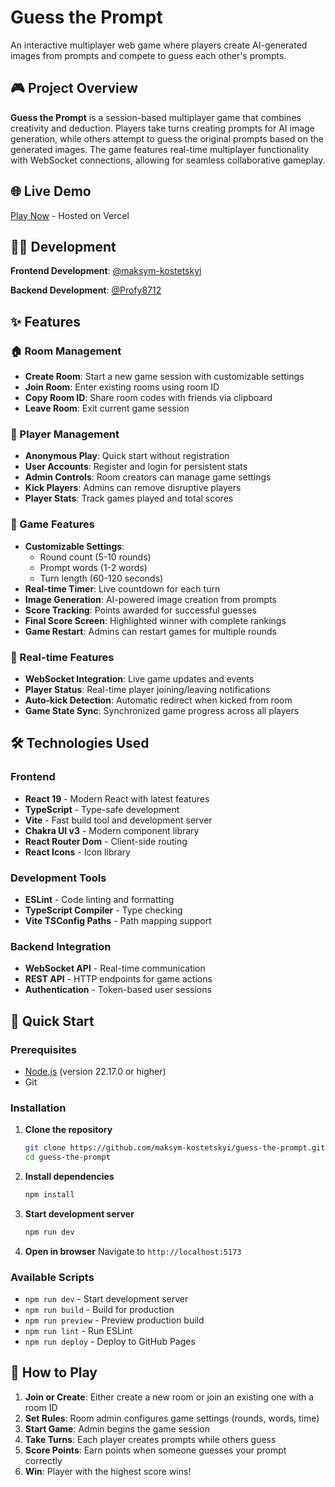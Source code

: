 # Guess the Prompt

An interactive multiplayer web game where players create AI-generated images from prompts and compete to guess each other's prompts.

## 🎮 Project Overview

**Guess the Prompt** is a session-based multiplayer game that combines creativity and deduction. Players take turns creating prompts for AI image generation, while others attempt to guess the original prompts based on the generated images. The game features real-time multiplayer functionality with WebSocket connections, allowing for seamless collaborative gameplay.

## 🌐 Live Demo

[Play Now](https://guess-the-prompt-git-main-mkost996-gmailcoms-projects.vercel.app/) - Hosted on Vercel 

## 👨‍💻 Development

**Frontend Development**: [@maksym-kostetskyi](https://github.com/maksym-kostetskyi)

**Backend Development**: [@Profy8712](https://github.com/Profy8712/guess-the-prompt-backend)

## ✨ Features

### 🏠 Room Management

- **Create Room**: Start a new game session with customizable settings
- **Join Room**: Enter existing rooms using room ID
- **Copy Room ID**: Share room codes with friends via clipboard
- **Leave Room**: Exit current game session

### 👥 Player Management

- **Anonymous Play**: Quick start without registration
- **User Accounts**: Register and login for persistent stats
- **Admin Controls**: Room creators can manage game settings
- **Kick Players**: Admins can remove disruptive players
- **Player Stats**: Track games played and total scores

### 🎯 Game Features

- **Customizable Settings**:
  - Round count (5-10 rounds)
  - Prompt words (1-2 words)
  - Turn length (60-120 seconds)
- **Real-time Timer**: Live countdown for each turn
- **Image Generation**: AI-powered image creation from prompts
- **Score Tracking**: Points awarded for successful guesses
- **Final Score Screen**: Highlighted winner with complete rankings
- **Game Restart**: Admins can restart games for multiple rounds

### 🔄 Real-time Features

- **WebSocket Integration**: Live game updates and events
- **Player Status**: Real-time player joining/leaving notifications
- **Auto-kick Detection**: Automatic redirect when kicked from room
- **Game State Sync**: Synchronized game progress across all players

## 🛠 Technologies Used

### Frontend

- **React 19** - Modern React with latest features
- **TypeScript** - Type-safe development
- **Vite** - Fast build tool and development server
- **Chakra UI v3** - Modern component library
- **React Router Dom** - Client-side routing
- **React Icons** - Icon library

### Development Tools

- **ESLint** - Code linting and formatting
- **TypeScript Compiler** - Type checking
- **Vite TSConfig Paths** - Path mapping support

### Backend Integration

- **WebSocket API** - Real-time communication
- **REST API** - HTTP endpoints for game actions
- **Authentication** - Token-based user sessions

## 🚀 Quick Start

### Prerequisites

- [Node.js](https://nodejs.org/) (version 22.17.0 or higher)
- Git

### Installation

1. **Clone the repository**

   ```bash
   git clone https://github.com/maksym-kostetskyi/guess-the-prompt.git
   cd guess-the-prompt
   ```

2. **Install dependencies**

   ```bash
   npm install
   ```

3. **Start development server**

   ```bash
   npm run dev
   ```

4. **Open in browser**
   Navigate to `http://localhost:5173`

### Available Scripts

- `npm run dev` - Start development server
- `npm run build` - Build for production
- `npm run preview` - Preview production build
- `npm run lint` - Run ESLint
- `npm run deploy` - Deploy to GitHub Pages

## 🎯 How to Play

1. **Join or Create**: Either create a new room or join an existing one with a room ID
2. **Set Rules**: Room admin configures game settings (rounds, words, time)
3. **Start Game**: Admin begins the game session
4. **Take Turns**: Each player creates prompts while others guess
5. **Score Points**: Earn points when someone guesses your prompt correctly
6. **Win**: Player with the highest score wins!
